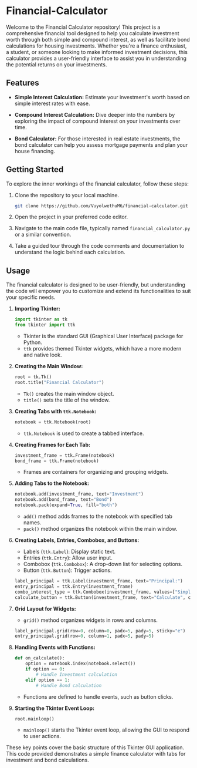 # Financial-Calculator

Welcome to the Financial Calculator repository! This project is a comprehensive financial tool designed to help you calculate investment worth through both simple and compound interest, as well as facilitate bond calculations for housing investments. Whether you're a finance enthusiast, a student, or someone looking to make informed investment decisions, this calculator provides a user-friendly interface to assist you in understanding the potential returns on your investments.

## Features

- **Simple Interest Calculation:** Estimate your investment's worth based on simple interest rates with ease.

- **Compound Interest Calculation:** Dive deeper into the numbers by exploring the impact of compound interest on your investments over time.

- **Bond Calculator:** For those interested in real estate investments, the bond calculator can help you assess mortgage payments and plan your house financing.

## Getting Started

To explore the inner workings of the financial calculator, follow these steps:

1. Clone the repository to your local machine.

   ```bash
   git clone https://github.com/VuyolwethuM6/financial-calculator.git
   ```

2. Open the project in your preferred code editor.

3. Navigate to the main code file, typically named `financial_calculator.py` or a similar convention.

4. Take a guided tour through the code comments and documentation to understand the logic behind each calculation.

## Usage

The financial calculator is designed to be user-friendly, but understanding the code will empower you to customize and extend its functionalities to suit your specific needs.

1. **Importing Tkinter:**
   ```python
   import tkinter as tk
   from tkinter import ttk
   ```
   - Tkinter is the standard GUI (Graphical User Interface) package for Python.
   - `ttk` provides themed Tkinter widgets, which have a more modern and native look.

2. **Creating the Main Window:**
   ```python
   root = tk.Tk()
   root.title("Financial Calculator")
   ```
   - `Tk()` creates the main window object.
   - `title()` sets the title of the window.

3. **Creating Tabs with `ttk.Notebook`:**
   ```python
   notebook = ttk.Notebook(root)
   ```
   - `ttk.Notebook` is used to create a tabbed interface.

4. **Creating Frames for Each Tab:**
   ```python
   investment_frame = ttk.Frame(notebook)
   bond_frame = ttk.Frame(notebook)
   ```
   - Frames are containers for organizing and grouping widgets.

5. **Adding Tabs to the Notebook:**
   ```python
   notebook.add(investment_frame, text="Investment")
   notebook.add(bond_frame, text="Bond")
   notebook.pack(expand=True, fill="both")
   ```
   - `add()` method adds frames to the notebook with specified tab names.
   - `pack()` method organizes the notebook within the main window.

6. **Creating Labels, Entries, Combobox, and Buttons:**
   - Labels (`ttk.Label`): Display static text.
   - Entries (`ttk.Entry`): Allow user input.
   - Combobox (`ttk.Combobox`): A drop-down list for selecting options.
   - Button (`ttk.Button`): Trigger actions.
   ```python
   label_principal = ttk.Label(investment_frame, text="Principal:")
   entry_principal = ttk.Entry(investment_frame)
   combo_interest_type = ttk.Combobox(investment_frame, values=["Simple", "Compound"])
   calculate_button = ttk.Button(investment_frame, text="Calculate", command=on_calculate)
   ```

7. **Grid Layout for Widgets:**
   - `grid()` method organizes widgets in rows and columns.
   ```python
   label_principal.grid(row=0, column=0, padx=5, pady=5, sticky="e")
   entry_principal.grid(row=0, column=1, padx=5, pady=5)
   ```

8. **Handling Events with Functions:**
   ```python
   def on_calculate():
       option = notebook.index(notebook.select())
       if option == 0:
           # Handle Investment calculation
       elif option == 1:
           # Handle Bond calculation
   ```
   - Functions are defined to handle events, such as button clicks.

9. **Starting the Tkinter Event Loop:**
   ```python
   root.mainloop()
   ```
   - `mainloop()` starts the Tkinter event loop, allowing the GUI to respond to user actions.

These key points cover the basic structure of this Tkinter GUI application. This code provided demonstrates a simple finance calculator with tabs for investment and bond calculations.
